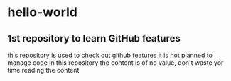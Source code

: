 # hello-world
1st repository to learn GitHub features
---
this repository is used to check out github features
it is not planned to manage code in this repository
the content is of no value, don't waste yor time reading the content
